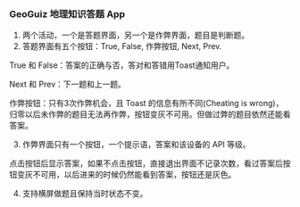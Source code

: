 ### GeoGuiz 地理知识答题 App

1. 两个活动，一个是答题界面，另一个是作弊界面，题目是判断题。
2. 答题界面有五个按钮：True, False, 作弊按钮, Next, Prev.

True 和 False：答案的正确与否，答对和答错用Toast通知用户。

Next 和 Prev：下一题和上一题。

作弊按钮：只有3次作弊机会，且 Toast 的信息有所不同(Cheating is wrong)，归零以后未作弊的题目无法再作弊，按钮变灰不可用。但做过弊的题目依然还能看答案。

3. 作弊界面只有一个按钮，一个提示语，答案和该设备的 API 等级。

点击按钮后显示答案，如果不点击按钮，直接退出界面不记录次数，看过答案后按钮变灰不可用，以后进来的时候仍然能看到答案，按钮还是灰色。

4. 支持横屏做题且保持当时状态不变。